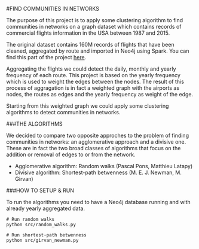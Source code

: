 #FIND COMMUNITIES IN NETWORKS

The purpose of this project is to apply some clustering algorithm to find communities in networks on a graph dataset which contains records of commercial flights information in the USA between 1987 and 2015.

The original dataset contains 160M records of flights that have been cleaned, aggregated by route and imported in Neo4j using Spark. You can find this part of the project [here](https://github.com/federico-fiorini/storage-systems-comparison).

Aggregating the flights we could detect the daily, monthly and yearly frequency of each route. This project is based on the yearly frequency which is used to weight the edges between the nodes. The result of this process of aggragation is in fact a weighted graph with the airports as nodes, the routes as edges and the yearly frequency as weight of the edge.

Starting from this weighted graph we could apply some clustering algorithms to detect communities in networks.

###THE ALGORITHMS

We decided to compare two opposite approches to the problem of finding communities in networks: an agglomerative approach and a divisive one. These are in fact the two broad classes of algorithms that focus on the addition or removal of edges to or from the network.

- Agglomerative algorithm: Random walks (Pascal Pons, Matthieu Latapy)
- Divisive algorithm: Shortest-path betwenness (M. E. J. Newman, M. Girvan)

###HOW TO SETUP & RUN

To run the algorithms you need to have a Neo4j database running and with already yearly aggregated data.

	# Run random walks
	python src/random_walks.py
	
	# Run shortest-path betwenness
	python src/girvan_newman.py